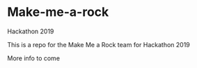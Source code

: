 # Make-me-a-rock
Hackathon 2019

This is a repo for the Make Me a Rock team for Hackathon 2019

More info to come
